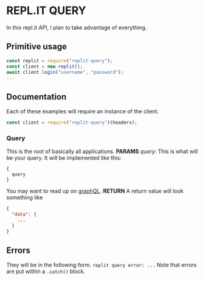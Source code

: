 # REPL.IT QUERY
In this repl.it API, I plan to take advantage of everything.
## Primitive usage
```javascript
const replit = require("replit-query");
const client = new replit();
await client.login("username", "password");
...
```
## Documentation
Each of these examples will require an instance of the client.
```javascript
const client = require("replit-query")(headers);
```
### Query
This is the root of basically all applications.
**PARAMS**
*query*: This is what will be your query. It will be implemented like this:
```
{
  query
}
```
You may want to read up on [graphQL](https://graphql.org/).
**RETURN**
A return value will look something like
```json
{
  "data": {
    ...
  }
}
```
## Errors
They will be in the following form.
`replit query error: ...`
Note that errors are put within a `.catch()` block.
